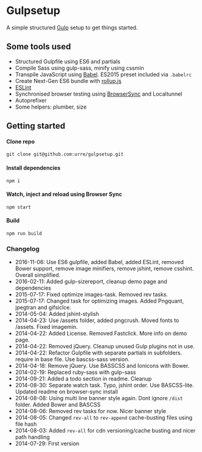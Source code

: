 # Gulpsetup

A simple structured [Gulp](http://gulpjs.com) setup to get things started.

## Some tools used

<ul>
<li>Structured Gulpfile using ES6 and partials</li>
<li>Compile Sass using gulp-sass, minify using cssmin</li>
<li>Transpile JavaScript using <a href="http://babel.io">Babel</a>. ES2015 preset included via <code>.babelrc</code></li>
<li>Create Next-Gen ES6 bundle with <a href="http://rollupjs.org/">rollup.js</a></li> 
<li><a href="http://eslint.org/">ESLint</a></li> 
<li>Synchronised browser testing using <a href="http://www.browsersync.io/">BrowserSync</a> and Localtunnel</li> 
<li>Autoprefixer</li>
<li>Some helpers: plumber, size</li>
</ul>

## Getting started

#### Clone repo

	git clone git@github.com:urre/gulpsetup.git

#### Install dependencies

	npm i

#### Watch, inject and reload using Browser Sync

    npm start

#### Build

	npm run build


### Changelog
+ 2016-11-06: Use ES6 gulpfile, added Babel, added ESLint, removed Bower support, remove image minifiers, remove jshint, remove csshint. Overall simplified.
+ 2016-02-11: Added gulp-sizereport, cleanup demo page and dependencies
+ 2015-07-17: Fixed optimize images-task. Removed rev tasks.
+ 2015-07-17: Changed task for optimizing images. Added Pngquant, jpegtran and gifsiclce.
+ 2014-05-04: Added jshint-stylish
+ 2014-04-23: Use /assets folder, added pngcrush. Moved fonts to /assets. Fixed imagemin.
+ 2014-04-22: Added License. Removed Fastclick. More info on demo page.
+ 2014-04-22: Removed jQuery. Cleanup unused Gulp plugins not in use. 
+ 2014-04-22: Refactor Gulpfile with separate partials in subfolders. require in base file. Use bascss-sass version.
+ 2014-04-18: Remove jQuery. Use BASSCSS and Ionicons with Bower.
+ 2014-02-19: Replaced ruby-sass with gulp-sass
+ 2014-09-21: Added a todo section in readme. Cleanup
+ 2014-08-30: Separate watch task. Typo, jshint order. Use BASCSS-lite. Updated readme on browser-sync install
+ 2014-08-08: Using multi line banner style again. Dont ignore `/dist` folder. Added Bower and BASCSS
+ 2014-08-06: Removed rev tasks for now. Nicer banner style
+ 2014-08-05: Changed `rev-all` to `rev-append` cache-busting files using file hash
+ 2014-08-03: Added `rev-all` for cdn versioning/cache busting and nicer path handling
+ 2014-07-29: First version